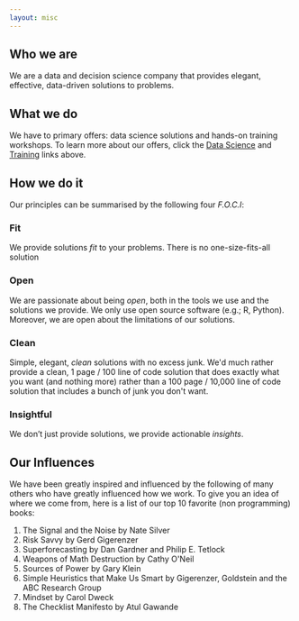 ```yaml
---
layout: misc
---
```


## Who we are

We are a data and decision science company that provides elegant, effective, data-driven solutions to problems.

## What we do

We have to primary offers: data science solutions and hands-on training workshops. To learn more about our offers, click the [Data Science](pages/data_science.html) and [Training](pages/training.html) links above.

## How we do it

Our principles can be summarised by the following four *F.O.C.I*:

### Fit

We provide solutions *fit* to your problems. There is no one-size-fits-all solution

### Open

We are passionate about being *open*, both in the tools we use and the solutions we provide. We only use open source software (e.g.; R, Python). Moreover, we are open about the limitations of our solutions.

### Clean

Simple, elegant, *clean* solutions with no excess junk. We'd much rather provide a clean, 1 page / 100 line of code solution that does exactly what you want (and nothing more) rather than a 100 page / 10,000 line of code solution that includes a bunch of junk you don't want.

### Insightful

We don’t just provide solutions, we provide actionable *insights*.

## Our Influences

We have been greatly inspired and influenced by the following of many others who have greatly influenced how we work. To give you an idea of where we come from, here is a list of our top 10 favorite (non programming) books:

1. The Signal and the Noise by Nate Silver
2. Risk Savvy by Gerd Gigerenzer
3. Superforecasting by Dan Gardner and Philip E. Tetlock
4. Weapons of Math Destruction by Cathy O'Neil
5. Sources of Power by Gary Klein
6. Simple Heuristics that Make Us Smart by Gigerenzer, Goldstein and the ABC Research Group
7. Mindset by Carol Dweck
8. The Checklist Manifesto by Atul Gawande
